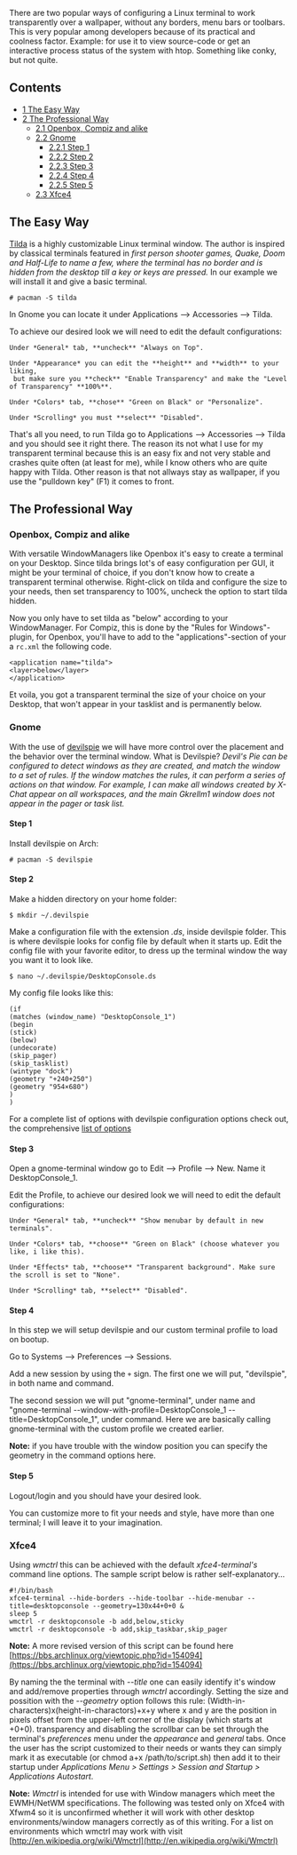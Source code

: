 There are two popular ways of configuring a Linux terminal to work transparently over a wallpaper, without any borders, menu bars or toolbars. This is very popular among developers because of its practical and coolness factor. Example: for use it to view source-code or get an interactive process status of the system with htop. Something like conky, but not quite.

## Contents

*   [1 The Easy Way](#The_Easy_Way)
*   [2 The Professional Way](#The_Professional_Way)
    *   [2.1 Openbox, Compiz and alike](#Openbox.2C_Compiz_and_alike)
    *   [2.2 Gnome](#Gnome)
        *   [2.2.1 Step 1](#Step_1)
        *   [2.2.2 Step 2](#Step_2)
        *   [2.2.3 Step 3](#Step_3)
        *   [2.2.4 Step 4](#Step_4)
        *   [2.2.5 Step 5](#Step_5)
    *   [2.3 Xfce4](#Xfce4)

## The Easy Way

[Tilda](http://sourceforge.net/projects/tilda/) is a highly customizable Linux terminal window. The author is inspired by classical terminals featured in *first person shooter games, Quake, Doom and Half-Life to name a few, where the terminal has no border and is hidden from the desktop till a key or keys are pressed.* In our example we will install it and give a basic terminal.

```
# pacman -S tilda

```

In Gnome you can locate it under Applications –> Accessories –> Tilda.

To achieve our desired look we will need to edit the default configurations:

```
Under *General* tab, **uncheck** "Always on Top".

Under *Appearance* you can edit the **height** and **width** to your liking,
 but make sure you **check** "Enable Transparency" and make the "Level of Transparency" **100%**.

Under *Colors* tab, **chose** "Green on Black" or "Personalize".

Under *Scrolling* you must **select** "Disabled".

```

That's all you need, to run Tilda go to Applications –> Accessories –> Tilda and you should see it right there. The reason its not what I use for my transparent terminal because this is an easy fix and not very stable and crashes quite often (at least for me), while I know others who are quite happy with Tilda. Other reason is that not allways stay as wallpaper, if you use the "pulldown key" (F1) it comes to front.

## The Professional Way

### Openbox, Compiz and alike

With versatile WindowManagers like Openbox it's easy to create a terminal on your Desktop. Since tilda brings lot's of easy configuration per GUI, it might be your terminal of choice, if you don't know how to create a transparent terminal otherwise. Right-click on tilda and configure the size to your needs, then set transparency to 100%, uncheck the option to start tilda hidden.

Now you only have to set tilda as "below" according to your WindowManager. For Compiz, this is done by the "Rules for Windows"-plugin, for Openbox, you'll have to add to the "applications"-section of your a `rc.xml` the following code.

```
<application name="tilda">
<layer>below</layer>
</application>

```

Et voila, you got a transparent terminal the size of your choice on your Desktop, that won't appear in your tasklist and is permanently below.

### Gnome

With the use of [devilspie](http://www.burtonini.com/blog/computers/devilspie) we will have more control over the placement and the behavior over the terminal window. What is Devilspie? *Devil's Pie can be configured to detect windows as they are created, and match the window to a set of rules. If the window matches the rules, it can perform a series of actions on that window. For example, I can make all windows created by X-Chat appear on all workspaces, and the main Gkrellm1 window does not appear in the pager or task list.*

#### Step 1

Install devilspie on Arch:

```
# pacman -S devilspie

```

#### Step 2

Make a hidden directory on your home folder:

```
$ mkdir ~/.devilspie

```

Make a configuration file with the extension *.ds*, inside devilspie folder. This is where devilspie looks for config file by default when it starts up. Edit the config file with your favorite editor, to dress up the terminal window the way you want it to look like.

```
$ nano ~/.devilspie/DesktopConsole.ds

```

My config file looks like this:

```
(if
(matches (window_name) "DesktopConsole_1")
(begin
(stick)
(below)
(undecorate)
(skip_pager)
(skip_tasklist)
(wintype "dock")
(geometry "+240+250")
(geometry "954×680")
)
)

```

For a complete list of options with devilspie configuration options check out, the comprehensive [list of options](http://foosel.org/linux/devilspie)

#### Step 3

Open a gnome-terminal window go to Edit –> Profile –> New. Name it DesktopConsole_1.

Edit the Profile, to achieve our desired look we will need to edit the default configurations:

```
Under *General* tab, **uncheck** "Show menubar by default in new terminals".

Under *Colors* tab, **choose** "Green on Black" (choose whatever you like, i like this).

Under *Effects* tab, **choose** "Transparent background". Make sure the scroll is set to "None".

Under *Scrolling* tab, **select** "Disabled".

```

#### Step 4

In this step we will setup devilspie and our custom terminal profile to load on bootup.

Go to Systems –> Preferences –> Sessions.

Add a new session by using the `+` sign. The first one we will put, "devilspie", in both name and command.

The second session we will put "gnome-terminal", under name and "gnome-terminal --window-with-profile=DesktopConsole_1 --title=DesktopConsole_1", under command. Here we are basically calling gnome-terminal with the custom profile we created earlier.

**Note:** if you have trouble with the window position you can specify the geometry in the command options here.

#### Step 5

Logout/login and you should have your desired look.

You can customize more to fit your needs and style, have more than one terminal; I will leave it to your imagination.

### Xfce4

Using *wmctrl* this can be achieved with the default *xfce4-terminal's* command line options. The sample script below is rather self-explanatory...

```
#!/bin/bash
xfce4-terminal --hide-borders --hide-toolbar --hide-menubar --title=desktopconsole --geometry=130x44+0+0 &
sleep 5
wmctrl -r desktopconsole -b add,below,sticky
wmctrl -r desktopconsole -b add,skip_taskbar,skip_pager

```

**Note:** A more revised version of this script can be found here [https://bbs.archlinux.org/viewtopic.php?id=154094](https://bbs.archlinux.org/viewtopic.php?id=154094)

By naming the the terminal with *--title* one can easily identify it's window and add/remove properties through *wmctrl* accordingly. Setting the size and possition with the *--geometry* option follows this rule: (Width-in-characters)x(height-in-charactors)+x+y where x and y are the position in pixels offset from the upper-left corner of the display (which starts at +0+0). transparency and disabling the scrollbar can be set through the terminal's *preferences* menu under the *appearance* and *general* tabs. Once the user has the script customized to their needs or wants they can simply mark it as executable (or chmod a+x /path/to/script.sh) then add it to their startup under *Applications Menu > Settings > Session and Startup > Applications Autostart*.

**Note:** *Wmctrl* is intended for use with Window managers which meet the EWMH/NetWM specifications. The following was tested only on Xfce4 with Xfwm4 so it is unconfirmed whether it will work with other desktop environments/window managers correctly as of this writing. For a list on environments which wmctrl may work with visit [http://en.wikipedia.org/wiki/Wmctrl](http://en.wikipedia.org/wiki/Wmctrl)